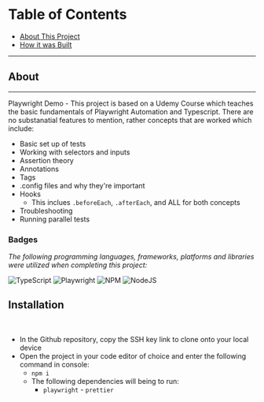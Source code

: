 # Table of Contents

* [About This Project](#about)
* [How it was Built](#badges)
---
## About
---
Playwright Demo - This project is based on a Udemy Course which teaches the basic fundamentals of Playwright Automation and Typescript. There are no substanatial features to mention, rather concepts that are worked which include:
* Basic set up of tests
* Working with selectors and inputs
* Assertion theory
* Annotations
* Tags
* .config files and why they're important
* Hooks
  * This inclues `.beforeEach`, `.afterEach`, and ALL for both concepts
* Troubleshooting
* Running parallel tests

### Badges
*The following programming languages, frameworks, platforms and libraries were utilized when completing this project:*

![TypeScript](https://img.shields.io/badge/typescript-%23007ACC.svg?style=for-the-badge&logo=typescript&logoColor=white)
![Playwright](https://img.shields.io/badge/Playwright-45ba4b?style=for-the-badge&logo=Playwright&logoColor=white)
![NPM](https://img.shields.io/badge/NPM-%23000000.svg?style=for-the-badge&logo=npm&logoColor=white)
![NodeJS](https://img.shields.io/badge/node.js-6DA55F?style=for-the-badge&logo=node.js&logoColor=white)

## Installation
<br>

- In the Github repository, copy the SSH key link to clone onto your local device
- Open the project in your code editor of choice and enter the following command in console:
  - `npm i`
  - The following dependencies will being to run:
    - `playwright` - `prettier`
